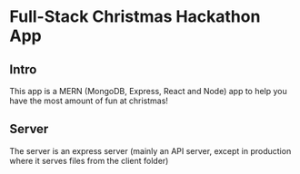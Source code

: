 # Full-Stack Christmas Hackathon App

## Intro

This app is a MERN (MongoDB, Express, React and Node) app to help you have the most amount of fun at christmas!

## Server

The server is an express server (mainly an API server, except in production where it serves files from the client folder)
